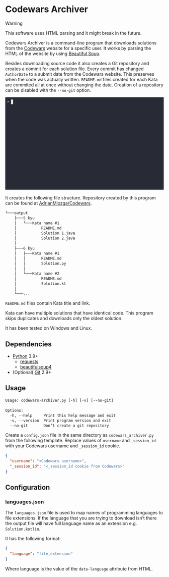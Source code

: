 # Codewars Archiver

> [!WARNING]
> This software uses HTML parsing and it might break in the future.

Codewars Archiver is a command-line program that downloads solutions from the [Codewars](https://www.codewars.com/) website for a specific user. It works by parsing the HTML of the website by using [Beautiful Soup](https://www.crummy.com/software/BeautifulSoup/bs4/doc/).

Besides downloading source code it also creates a Git repository and creates a commit for each solution file. Every commit has changed `AuthorDate` to a submit date from the Codewars website. This preserves when the code was actually written. `README.md` files created for each Kata are commited all at once without changing the date. Creation of a repository can be disabled with the `--no-git` option.

![Preview](assets/recording.gif)

It creates the following file structure. Repository created by this program can be found at [AdrianMiozga/Codewars](https://github.com/AdrianMiozga/Codewars).

```
└───output
    ├───5 kyu
    │   └───Kata name #1
    │           README.md
    │           Solution 1.java
    │           Solution 2.java
    │
    ├───6 kyu
    │   ├───Kata name #1
    │   │       README.md
    │   │       Solution.py
    │   │
    │   └───Kata name #2
    │           README.md
    │           Solution.kt
    │
    └───...
```

`README.md` files contain Kata title and link.

Kata can have multiple solutions that have identical code. This program skips duplicates and downloads only the oldest solution.

It has been tested on Windows and Linux.

## Dependencies

- [Python](https://www.python.org/) 3.9+
  - [requests](https://requests.readthedocs.io/en/latest/)
  - [beautifulsoup4](https://www.crummy.com/software/BeautifulSoup/bs4/doc/)
- (Optional) [Git](https://git-scm.com/) 2.9+

## Usage

```
Usage: codewars-archiver.py [-h] [-v] [--no-git]

Options:
  -h, --help     Print this help message and exit
  -v, --version  Print program version and exit
  --no-git       Don’t create a git repository
```

Create a `config.json` file in the same directory as `codewars_archiver.py` from the following template. Replace values of `username` and `_session_id` with your Codewars username and `_session_id` cookie.

```json
{
  "username": "<Codewars username>",
  "_session_id": "<_session_id cookie from Codewars>"
}
```

## Configuration

### languages.json

The `languages.json` file is used to map names of programming languages to file extensions. If the language that you are trying to download isn’t there the output file will have full language name as an extension e.g. `Solution.kotlin`.

It has the following format:

```json
{
  "language": "file_extension"
}
```

Where language is the value of the `data-language` attribute from HTML.
